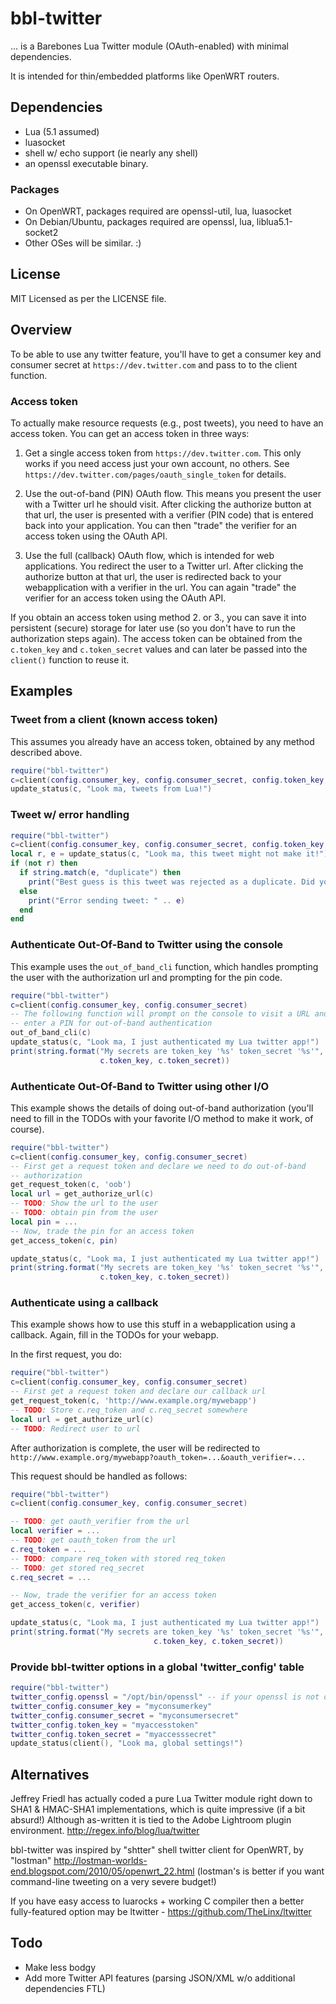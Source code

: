 # bbl-twitter

... is a Barebones Lua Twitter module (OAuth-enabled) with minimal dependencies.

It is intended for thin/embedded platforms like OpenWRT routers.

## Dependencies

* Lua (5.1 assumed)
* luasocket
* shell w/ echo support (ie nearly any shell)
* an openssl executable binary.

### Packages
+ On OpenWRT, packages required are openssl-util, lua, luasocket
+ On Debian/Ubuntu, packages required are openssl, lua, liblua5.1-socket2
+ Other OSes will be similar. :)

## License

MIT Licensed as per the LICENSE file.

## Overview

To be able to use any twitter feature, you'll have to get a consumer key
and consumer secret at `https://dev.twitter.com` and pass to to the client
function.

### Access token

To actually make resource requests (e.g., post tweets), you need to have
an access token. You can get an access token in three ways:

1. Get a single access token from `https://dev.twitter.com`. This only
works if you need access just your own account, no others. See
`https://dev.twitter.com/pages/oauth_single_token` for details.

2. Use the out-of-band (PIN) OAuth flow. This means you present the user
with a Twitter url he should visit. After clicking the authorize button
at that url, the user is presented with a verifier (PIN code) that is
entered back into your application. You can then "trade" the verifier
for an access token using the OAuth API.

3. Use the full (callback) OAuth flow, which is intended for web
applications. You redirect the user to a Twitter url. After clicking the
authorize button at that url, the user is redirected back to your
webapplication with a verifier in the url. You can again "trade" the
verifier for an access token using the OAuth API.

If you obtain an access token using method 2. or 3., you can save it
into persistent (secure) storage for later use (so you don't have to run
the authorization steps again). The access token can be obtained from
the `c.token_key` and `c.token_secret` values and can later be
passed into the `client()` function to reuse it.

## Examples

### Tweet from a client (known access token)
This assumes you already have an access token, obtained by any method
described above.

```lua
require("bbl-twitter")
c=client(config.consumer_key, config.consumer_secret, config.token_key, config.token_secret)
update_status(c, "Look ma, tweets from Lua!")
```

### Tweet w/ error handling

```lua
require("bbl-twitter")
c=client(config.consumer_key, config.consumer_secret, config.token_key, config.token_secret)
local r, e = update_status(c, "Look ma, this tweet might not make it!")
if (not r) then
  if string.match(e, "duplicate") then
    print("Best guess is this tweet was rejected as a duplicate. Did you already tweet this?")
  else
    print("Error sending tweet: " .. e)
  end
end
```

### Authenticate Out-Of-Band to Twitter using the console
This example uses the `out_of_band_cli` function, which handles prompting
the user with the authorization url and prompting for the pin code.

```lua
require("bbl-twitter")
c=client(config.consumer_key, config.consumer_secret)
-- The following function will prompt on the console to visit a URL and
-- enter a PIN for out-of-band authentication
out_of_band_cli(c)
update_status(c, "Look ma, I just authenticated my Lua twitter app!")
print(string.format("My secrets are token_key '%s' token_secret '%s'",
                    c.token_key, c.token_secret))
```

### Authenticate Out-Of-Band to Twitter using other I/O
This example shows the details of doing out-of-band authorization
(you'll need to fill in the TODOs with your favorite I/O method to make
it work, of course).

```lua
require("bbl-twitter")
c=client(config.consumer_key, config.consumer_secret)
-- First get a request token and declare we need to do out-of-band
-- authorization
get_request_token(c, 'oob')
local url = get_authorize_url(c)
-- TODO: Show the url to the user
-- TODO: obtain pin from the user
local pin = ...
-- Now, trade the pin for an access token
get_access_token(c, pin)

update_status(c, "Look ma, I just authenticated my Lua twitter app!")
print(string.format("My secrets are token_key '%s' token_secret '%s'",
                    c.token_key, c.token_secret))
```

### Authenticate using a callback
This example shows how to use this stuff in a webapplication using a
callback. Again, fill in the TODOs for your webapp.

In the first request, you do:

```lua
require("bbl-twitter")
c=client(config.consumer_key, config.consumer_secret)
-- First get a request token and declare our callback url
get_request_token(c, 'http://www.example.org/mywebapp')
-- TODO: Store c.req_token and c.req_secret somewhere
local url = get_authorize_url(c)
-- TODO: Redirect user to url
```

After authorization is complete, the user will be redirected to
`http://www.example.org/mywebapp?oauth_token=...&oauth_verifier=...`

This request should be handled as follows:

```lua
require("bbl-twitter")
c=client(config.consumer_key, config.consumer_secret)

-- TODO: get oauth_verifier from the url
local verifier = ...
-- TODO: get oauth_token from the url
c.req_token = ...
-- TODO: compare req_token with stored req_token
-- TODO: get stored req_secret
c.req_secret = ...

-- Now, trade the verifier for an access token
get_access_token(c, verifier)

update_status(c, "Look ma, I just authenticated my Lua twitter app!")
print(string.format("My secrets are token_key '%s' token_secret '%s'",
								c.token_key, c.token_secret))
```

### Provide bbl-twitter options in a global 'twitter_config' table

```lua
require("bbl-twitter")
twitter_config.openssl = "/opt/bin/openssl" -- if your openssl is not on the PATH
twitter_config.consumer_key = "myconsumerkey"
twitter_config.consumer_secret = "myconsumersecret"
twitter_config.token_key = "myaccesstoken"
twitter_config.token_secret = "myaccesssecret"
update_status(client(), "Look ma, global settings!")
```

## Alternatives

Jeffrey Friedl has actually coded a pure Lua Twitter module right down
to SHA1 & HMAC-SHA1 implementations, which is quite impressive (if a
bit absurd!) Although as-written it is tied to the Adobe Lightroom plugin
environment. http://regex.info/blog/lua/twitter

bbl-twitter was inspired by "shtter" shell twitter client for OpenWRT,
by "lostman" http://lostman-worlds-end.blogspot.com/2010/05/openwrt_22.html
(lostman's is better if you want command-line tweeting on a very
severe budget!)

If you have easy access to luarocks + working C compiler then a better
fully-featured option may be ltwitter - https://github.com/TheLinx/ltwitter

## Todo

* Make less bodgy
* Add more Twitter API features (parsing JSON/XML w/o additional dependencies FTL)
